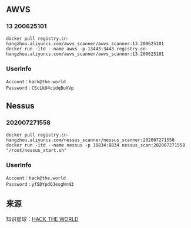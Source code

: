 ## AWVS

### 13 200625101

```
docker pull registry.cn-hangzhou.aliyuncs.com/awvs_scanner/awvs_scanner:13.200625101
docker run -itd --name awvs -p 13443:3443 registry.cn-hangzhou.aliyuncs.com/awvs_scanner/awvs_scanner:13.200625101
```

### UserInfo

```
Account：hack@the.world
Password：CScLkU4cidqBuXVp
```

## Nessus

### 202007271558

```
docker pull registry.cn-hangzhou.aliyuncs.com/nessus_scanner/nessus_scanner:202007271558
docker run -itd --name nessus -p 18834:8834 nessus_scan:202007271558 "/root/nessus_start.sh"
```

### UserInfo

```
Account：hack@the.world
Password：yf5DYpdQJesgNnN3
```

## 来源

知识星球：[HACK THE WORLD](https://public.zsxq.com/groups/225824414251.html?status=joined)
